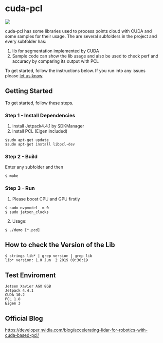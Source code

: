 # cuda-pcl
<a><img src="https://img.shields.io/badge/-Documentation-bright"/></a>

cuda-pcl has some libraries used to process points cloud with CUDA and some samples for their usage.
The are several subfolders in the project and every subfolder has:
1. lib for segmentation implemented by CUDA
2. Sample code can show the lib usage and also be used to check perf
   and accuracy by comparing its output with PCL

To get started, follow the instructions below.  If you run into any issues please [let us know](../../issues).

## Getting Started

To get started, follow these steps.

### Step 1 - Install Dependencies

1. Install Jetpack4.4.1 by SDKManager
2. install PCL (Eigen included)
```
$sudo apt-get update
$sudo apt-get install libpcl-dev
```

### Step 2 - Build
Enter any subfolder and then
```
$ make
```

### Step 3 - Run
1. Please boost CPU and GPU firstly
```
$ sudo nvpmodel -m 0
$ sudo jetson_clocks 
```

2. Usage:
```
$ ./demo [*.pcd]
```

## How to check the Version of the Lib
```
$ strings lib* | grep version | grep lib
lib* version: 1.0 Jun  2 2019 09:30:19
```
## Test Enviroment
```
Jetson Xavier AGX 8GB
Jetpack 4.4.1
CUDA 10.2
PCL 1.8
Eigen 3
```

## Official Blog
https://developer.nvidia.com/blog/accelerating-lidar-for-robotics-with-cuda-based-pcl/
